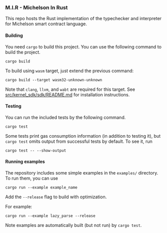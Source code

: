 ### M.I.R - Michelson In Rust

This repo hosts the Rust implementation of the typechecker and interpreter for
Michelson smart contract language.

#### Building

You need `cargo` to build this project. You can use the following
command to build the project.

`cargo build`

To build using `wasm` target, just extend the previous command:

`cargo build --target wasm32-unknown-unknown`

Note that `clang`, `llvm`, and `wabt` are required for this target. See [src/kernel_sdk/sdk/README.md](../../src/kernel_sdk/sdk/README.md) for installation instructions.

#### Testing

You can run the included tests by the following command.

`cargo test`

Some tests print gas consumption information (in addition to testing it), but `cargo test` omits output from successful tests by default. To see it, run

`cargo test -- --show-output`

#### Running examples

The repository includes some simple examples in the `examples/` directory. To
run them, you can use

`cargo run --example example_name`

Add the `--release` flag to build with optimization.

For example:

`cargo run --example lazy_parse --release`

Note examples are automatically built (but not run) by `cargo test`.

